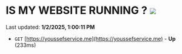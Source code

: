 # IS MY WEBSITE RUNNING ? [![](https://img.shields.io/static/v1?label=Sponsor&message=%E2%9D%A4&logo=GitHub&color=%23fe8e86)](https://github.com/sponsors/Youssef-Lehmam)

Last updated: **1/2/2025, 1:00:11 PM**

- `GET` [https://youssefservice.me](https://youssefservice.me) - **Up** (233ms)
